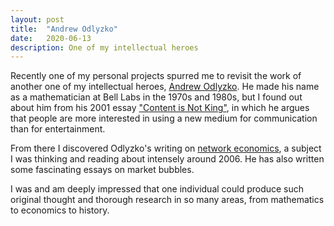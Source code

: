```yaml
---
layout: post
title:  "Andrew Odlyzko"
date:   2020-06-13
description: One of my intellectual heroes
---
```


Recently one of my personal projects spurred me to revisit the work of another one of my intellectual heroes, [Andrew Odlyzko](https://en.wikipedia.org/wiki/Andrew_Odlyzko). He made his name as a mathematician at Bell Labs in the 1970s and 1980s, but I found out about him from his 2001 essay ["Content is Not King"](https://firstmonday.org/article/view/833/742), in which he argues that people are more interested in using a new medium for communication than for entertainment.

From there I discovered Odlyzko's writing on [network economics](http://www.dtc.umn.edu/~odlyzko/doc/complete.html), a subject I was thinking and reading about intensely around 2006. He has also written some fascinating essays on market bubbles.

I was and am deeply impressed that one individual could produce such original thought and thorough research in so many areas, from mathematics to economics to history.
